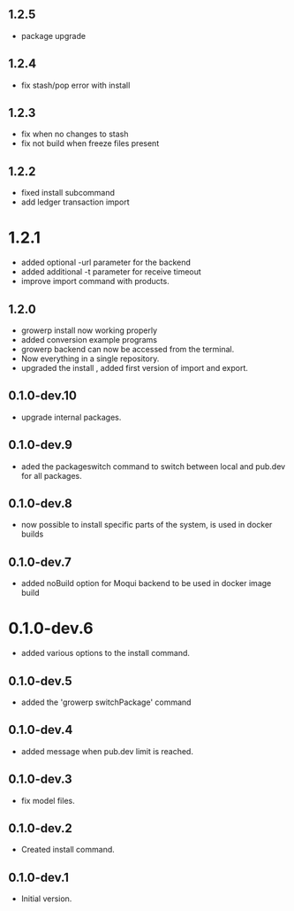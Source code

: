 ## 1.2.5
* package upgrade

## 1.2.4
* fix stash/pop error with install

## 1.2.3
* fix when no changes to stash
* fix not build when freeze files present

## 1.2.2
* fixed install subcommand
* add ledger transaction import

# 1.2.1
* added optional -url parameter for the backend
* added additional -t parameter for receive timeout
* improve import command with products.

## 1.2.0
- growerp install now working properly
- added conversion example programs
- growerp backend can now be accessed from the terminal.
- Now everything in a single repository.
- upgraded the install , added first version of import and export.

## 0.1.0-dev.10

- upgrade internal packages.

## 0.1.0-dev.9

- aded the packageswitch command to switch between local and pub.dev for all packages.

## 0.1.0-dev.8

- now possible to install specific parts of the system, is used in docker builds

## 0.1.0-dev.7

- added noBuild option for Moqui backend to be used in docker image build

# 0.1.0-dev.6

- added various options to the install command.

## 0.1.0-dev.5

- added the 'growerp switchPackage' command

## 0.1.0-dev.4

- added message when pub.dev limit is reached.

## 0.1.0-dev.3

- fix model files.

## 0.1.0-dev.2

- Created install command.

## 0.1.0-dev.1

- Initial version.
